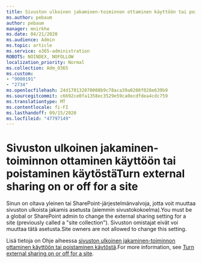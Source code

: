 ```yaml
---
title: Sivuston ulkoinen jakaminen-toiminnon ottaminen käyttöön tai poistaminen käytöstä
ms.author: pebaum
author: pebaum
manager: mnirkhe
ms.date: 04/21/2020
ms.audience: Admin
ms.topic: article
ms.service: o365-administration
ROBOTS: NOINDEX, NOFOLLOW
localization_priority: Normal
ms.collection: Adm_O365
ms.custom:
- "9000191"
- "2734"
ms.openlocfilehash: 24d170132070008b9c78aca39a0208f028e639b9
ms.sourcegitcommit: c6692ce0fa1358ec3529e59ca0ecdfdea4cdc759
ms.translationtype: MT
ms.contentlocale: fi-FI
ms.lasthandoff: 09/15/2020
ms.locfileid: "47797149"
---
```

# <a name="turn-external-sharing-on-or-off-for-a-site"></a><span data-ttu-id="8e6ac-102">Sivuston ulkoinen jakaminen-toiminnon ottaminen käyttöön tai poistaminen käytöstä</span><span class="sxs-lookup"><span data-stu-id="8e6ac-102">Turn external sharing on or off for a site</span></span>

<span data-ttu-id="8e6ac-103">Sinun on oltava yleinen tai SharePoint-järjestelmänvalvoja, jotta voit muuttaa sivuston ulkoista jakamis asetusta (aiemmin sivustokokoelma).</span><span class="sxs-lookup"><span data-stu-id="8e6ac-103">You must be a global or SharePoint admin to change the external sharing setting for a site (previously called a "site collection").</span></span> <span data-ttu-id="8e6ac-104">Sivuston omistajat eivät voi muuttaa tätä asetusta.</span><span class="sxs-lookup"><span data-stu-id="8e6ac-104">Site owners are not allowed to change this setting.</span></span> 

<span data-ttu-id="8e6ac-105">Lisä tietoja on Ohje aiheessa [sivuston ulkoinen jakaminen-toiminnon ottaminen käyttöön tai poistaminen käytöstä](https://docs.microsoft.com/sharepoint/change-external-sharing-site).</span><span class="sxs-lookup"><span data-stu-id="8e6ac-105">For more information, see [Turn external sharing on or off for a site](https://docs.microsoft.com/sharepoint/change-external-sharing-site).</span></span>
